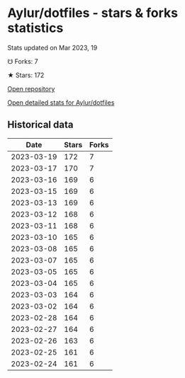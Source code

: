 # Aylur/dotfiles - stars & forks statistics

Stats updated on Mar 2023, 19

☋ Forks: 7

★ Stars: 172

[Open repository](https://github.com/Aylur/dotfiles)

[Open detailed stats for Aylur/dotfiles](https://reviewgithub.com/rep/Aylur/dotfiles)

## Historical data
| Date | Stars | Forks |
|------|-------|-------|
| 2023-03-19 | 172 | 7 | 
| 2023-03-17 | 170 | 7 | 
| 2023-03-16 | 169 | 6 | 
| 2023-03-15 | 169 | 6 | 
| 2023-03-13 | 169 | 6 | 
| 2023-03-12 | 168 | 6 | 
| 2023-03-11 | 168 | 6 | 
| 2023-03-10 | 165 | 6 | 
| 2023-03-08 | 165 | 6 | 
| 2023-03-07 | 165 | 6 | 
| 2023-03-05 | 165 | 6 | 
| 2023-03-04 | 165 | 6 | 
| 2023-03-03 | 164 | 6 | 
| 2023-03-02 | 164 | 6 | 
| 2023-02-28 | 164 | 6 | 
| 2023-02-27 | 164 | 6 | 
| 2023-02-26 | 163 | 6 | 
| 2023-02-25 | 161 | 6 | 
| 2023-02-24 | 161 | 6 | 

